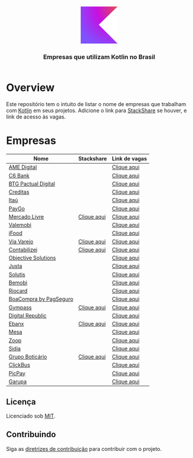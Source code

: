 <!--suppress HtmlDeprecatedAttribute -->

<header>
<p align="center">
        <img width="100" src="doc/images/kotlin-logo.svg" alt="Kotlin logo" />
    </p>
    <h3 align="center">Empresas que utilizam Kotlin no Brasil</h3>
</header>

# Overview

Este repositório tem o intuito de listar o nome de empresas que trabalham com [Kotlin](https://kotlinlang.org) em seus
projetos. Adicione o link para [StackShare](https://stackshare.io) se houver, e link de acesso às vagas.

# Empresas

| Nome                                                          | Stackshare                                                              | Link de vagas                                                                           |
|---------------------------------------------------------------|-------------------------------------------------------------------------|-----------------------------------------------------------------------------------------|
| [AME Digital](https://www.amedigital.com)                     |                                                                         | [Clique aqui](https://boards.greenhouse.io/amedigital)                                  |
| [C6 Bank](https://www.c6bank.com.br)                          |                                                                         | [Clique aqui](https://boards.greenhouse.io/c6bank)                                      |
| [BTG Pactual Digital](https://www.btgpactual.com)             |                                                                         | [Clique aqui](https://www.btgpactual.com/pessoas/oportunidades-tech)                    |
| [Creditas](https://www.creditas.com)                          |                                                                         | [Clique aqui](https://boards.greenhouse.io/creditas)                                    |
| [Itaú](https://www.itau.com.br)                               |                                                                         | [Clique aqui](https://carreiras.itau.com.br)                                            |
| [PayGo](https://paygo.com.br)                                 |                                                                         | [Clique aqui](https://www.linkedin.com/company/paygopagamentos/jobs)                    |
| [Mercado Livre](https://www.mercadolivre.com.br)              | [Clique aqui](https://stackshare.io/mercadolibre/mercadolibre)          | [Clique aqui](https://careers-meli.mercadolibre.com/pt)                                 |
| [Valemobi](https://www.valemobi.com.br)                       |                                                                         | [Clique aqui](https://valemobi.gupy.io)                                                 |
| [iFood](https://www.ifood.com.br)                             |                                                                         | [Clique aqui](https://carreiras.ifood.com.br)                                           |
| [Via Varejo](https://marketplace.via.com.br)                  | [Clique aqui](https://stackshare.io/via-varejo/viavarejo)               | [Clique aqui](https://viavarejo.gupy.io)                                                |
| [Contabilizei](https://www.contabilizei.com.br)               | [Clique aqui](https://stackshare.io/contabilizei/contabilizei-platform) | [Clique aqui](https://contabilizei.gupy.io)                                             |
| [Objective Solutions](https://www.objective.com.br)           |                                                                         | [Clique aqui](https://www.objective.com.br/trabalhe-conosco)                            |
| [Justa](https://justa.com.vc)                                 |                                                                         | [Clique aqui](https://justa.com.vc/carreiras)                                           |
| [Solutis](https://solutis.com.br)                             |                                                                         | [Clique aqui](https://solutis.gupy.io)                                                  |
| [Bemobi](https://www.bemobi.com.br)                           |                                                                         | [Clique aqui](https://bemobi.gupy.io)                                                   |
| [Riocard](https://www.cartaoriocard.com.br/rcc/institucional) |                                                                         | [Clique aqui](https://trabalheconosco.vagas.com.br/riocard-mais/oportunidades)          |
| [BoaCompra by PagSeguro](https://boacompra.com)               |                                                                         | [Clique aqui](https://pagseguro.gupy.io)                                                |
| [Gympass](https://site.gympass.com/br/companies)              | [Clique aqui](https://stackshare.io/gympass/gympass)                    | [Clique aqui](https://site.gympass.com/careers)                                         |
| [Digital Republic](https://www.digitalrepublic.com.br)        |                                                                         | [Clique aqui](https://jobs.quickin.io/digitalrepublic)                                  |
| [Ebanx](https://www.ebanx.com/br)                             | [Clique aqui](https://stackshare.io/ebanx/ebanx)                        | [Clique aqui](https://boards.greenhouse.io/ebanx)                                       |
| [Mesa](https://www.mesainc.com.br)                            |                                                                         | [Clique aqui](https://www.mesainc.com.br/careers)                                       |
| [Zoop](https://zoop.com.br)                                   |                                                                         | [Clique aqui](https://zoop.com.br/vagas)                                                |
| [Sidia](https://sidia.com)                                    |                                                                         | [Clique aqui](https://sidia.com/carreiras)                                              |
| [Grupo Boticário](https://www.grupoboticario.com.br)          | [Clique aqui](https://stackshare.io/grupo-boticario/grupo-boticario)    | [Clique aqui](https://www.grupoboticario.com.br/carreiras)                              |
| [ClickBus](https://www.clickbus.com.br)                       |                                                                         | [Clique aqui](https://www.inhire.com.br/clickbus)                                       |
| [PicPay](https://www.picpay.com)                              |                                                                         | [Clique aqui](https://picpay.com/oportunidades-de-emprego-e-carreiras/central-de-vagas) |
| [Garupa](https://garupa.co)                                   |                                                                         | [Clique aqui](https://garupa.solides.jobs)                                              |

<div id='license'></div>

## Licença

Licenciado sob [MIT](LICENSE).

<div id='contributing'></div>

## Contribuindo

Siga as [diretrizes de contribuição](CONTRIBUTING.md) para contribuir com o projeto.
